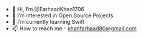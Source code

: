 - 👋 Hi, I’m @FarhaadKhan1706
- 👀 I’m interested in Open Source Projects 
- 🌱 I’m currently learning Swift
- 📫 How to reach me - khanfarhaad80@gmail.com

<!---
FarhaadKhan1706/FarhaadKhan1706 is a ✨ special ✨ repository because its `README.md` (this file) appears on your GitHub profile.
You can click the Preview link to take a look at your changes.
--->
